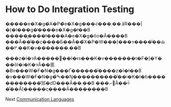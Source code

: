 # How to Do Integration Testing
[//]: # (Version:1.0.0)
�����e�X�g�́A�P�̃e�X�g���ꂽ���܂��܂ȃR���|�[�l���g�̓����e�X�g�ł��B �����͍����ł����A�e�X�g�ŏo�Ă����B ���Ȃ��̌��ς����Ƃ��Ȃ��̃X�P�W���[���ɂ����̎��Ԃ��܂߂��K�v�������܂��B

���z�I�ɂ́A�����𖾎��I�ɍs���K�v�������t�F�[�Y���ŏI�i�K�ɂȂ��悤�Ƀv���W�F�N�g���Ґ������̂����z�I�ł��B �v���W�F�N�g�̉ߒ��Ŋ����������̂��i�K�I�ɓ������������͂邩�ɗD���Ă��܂��B ���ނ𓾂Ȃ��ꍇ�͒��Ӑ[�����ς����Ă��������B

Next [Communication Languages](09-Communication%20Languages.md)